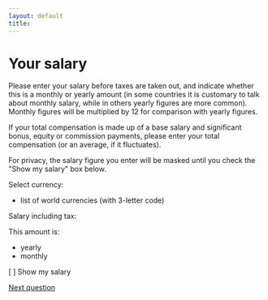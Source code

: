 ```yaml
---
layout: default
title: 
---
```


# Your salary

Please enter your salary before taxes are taken out, and indicate whether this is a monthly or yearly amount (in some countries it is customary to talk about monthly salary, while in others yearly figures are more common). Monthly figures will be multiplied by 12 for comparison with yearly figures.

If your total compensation is made up of a base salary and significant bonus, equity or commission payments, please enter your total compensation (or an average, if it fluctuates).

For privacy, the salary figure you enter will be masked until you check the "Show my salary" box below.

Select currency:
- list of world currencies (with 3-letter code)

Salary including tax: 

This amount is:
- yearly
- monthly

[ ] Show my salary

[Next question](./Da_2_statutory_benefits.html)